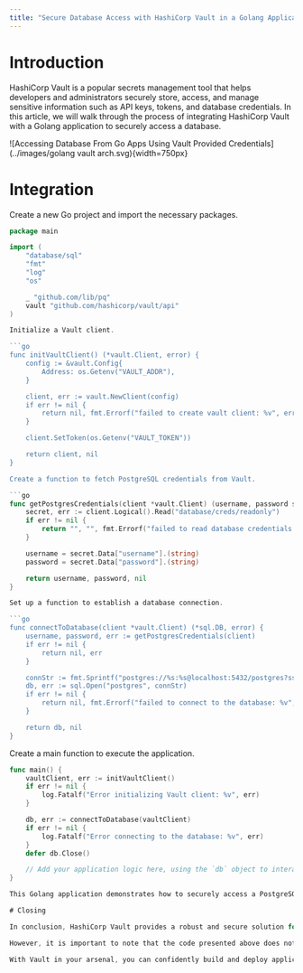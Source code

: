 ```yaml
---
title: "Secure Database Access with HashiCorp Vault in a Golang Application"
---
```


# Introduction

HashiCorp Vault is a popular secrets management tool that helps developers and administrators securely store, access, and manage sensitive information such as API keys, tokens, and database credentials. In this article, we will walk through the process of integrating HashiCorp Vault with a Golang application to securely access a database.


![Accessing Database From Go Apps Using Vault Provided Credentials](../images/golang vault arch.svg){width=750px}


# Integration

Create a new Go project and import the necessary packages.

```go
package main

import (
    "database/sql"
    "fmt"
    "log"
    "os"

    _ "github.com/lib/pq"
    vault "github.com/hashicorp/vault/api"
)

Initialize a Vault client.

```go
func initVaultClient() (*vault.Client, error) {
    config := &vault.Config{
        Address: os.Getenv("VAULT_ADDR"),
    }

    client, err := vault.NewClient(config)
    if err != nil {
        return nil, fmt.Errorf("failed to create vault client: %v", err)
    }

    client.SetToken(os.Getenv("VAULT_TOKEN"))

    return client, nil
}

Create a function to fetch PostgreSQL credentials from Vault.

```go
func getPostgresCredentials(client *vault.Client) (username, password string, err error) {
    secret, err := client.Logical().Read("database/creds/readonly")
    if err != nil {
        return "", "", fmt.Errorf("failed to read database credentials: %v", err)
    }

    username = secret.Data["username"].(string)
    password = secret.Data["password"].(string)

    return username, password, nil
}

Set up a function to establish a database connection.

```go
func connectToDatabase(client *vault.Client) (*sql.DB, error) {
    username, password, err := getPostgresCredentials(client)
    if err != nil {
        return nil, err
    }

    connStr := fmt.Sprintf("postgres://%s:%s@localhost:5432/postgres?sslmode=disable", username, password)
    db, err := sql.Open("postgres", connStr)
    if err != nil {
        return nil, fmt.Errorf("failed to connect to the database: %v", err)
    }

    return db, nil
}
```

Create a main function to execute the application.

```go
func main() {
    vaultClient, err := initVaultClient()
    if err != nil {
        log.Fatalf("Error initializing Vault client: %v", err)
    }

    db, err := connectToDatabase(vaultClient)
    if err != nil {
        log.Fatalf("Error connecting to the database: %v", err)
    }
    defer db.Close()

    // Add your application logic here, using the `db` object to interact with the database.
}

This Golang application demonstrates how to securely access a PostgreSQL database using HashiCorp Vault. The code initializes a Vault client, fetches the PostgreSQL credentials from Vault, and establishes a database connection using the fetched credentials. You can now build your application logic using the db object to interact with the database.

# Closing 

In conclusion, HashiCorp Vault provides a robust and secure solution for managing database access credentials in modern applications. By leveraging Vault's dynamic secrets engine, developers can greatly reduce the risk of unauthorized access to sensitive data, minimize the potential for human error, and enhance the overall security posture of their applications. Integrating Vault with a Golang application, as demonstrated in this article, not only simplifies the process of fetching and using database credentials but also promotes best practices in secure application development. 

However, it is important to note that the code presented above does not handle credential leasing renewal when the credential is close to its TTL expiration. This is a crucial aspect of maintaining secure and continuous access to your database resources. To learn more about implementing credential renewal in your application, refer to this comprehensive sample code.

With Vault in your arsenal, you can confidently build and deploy applications that prioritize the security and privacy of your users' data.

